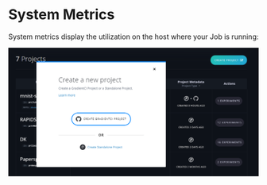 # System Metrics

System metrics display the utilization on the host where your Job is running:

![](../../../.gitbook/assets/image%20%2851%29.png)


